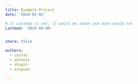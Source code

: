 ```yaml
---
title: Example Project
date: '2024-02-02'

# if Lastmod is set, it would be shown and date would not
Lastmod: '2024-04-09'


share: false

authors:
  - costas
  - antonis
  - shuqin
  - xinyuan

---
```

